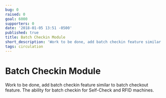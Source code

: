 ```yaml
---
bug: 0
raised: 0
goal: 6000
supporters: 0
date: '2018-01-05 13:51 -0500'
published: true
title: Batch Checkin Module
short_description: 'Work to be done, add batch checkin feature similar to batch checkout feature.'
tags: circulation
---
```

# Batch Checkin Module

Work to be done, add batch checkin feature similar to batch checkout feature. The ability for batch checkin for Self-Check and RFID machines. 
